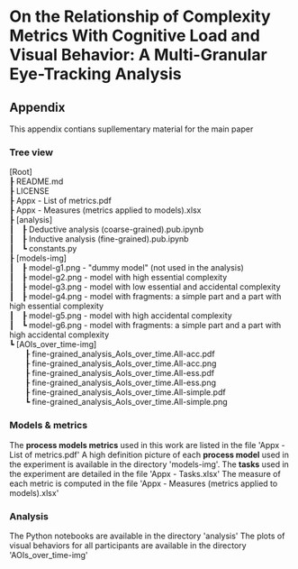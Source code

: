 # On the Relationship of Complexity Metrics With Cognitive Load and Visual Behavior: A Multi-Granular Eye-Tracking Analysis
## Appendix

This appendix contians supllementary material for the main paper

### Tree view
[Root]  
&#x02520; README.md  
&#x02520; LICENSE  
&#x02520; Appx - List of metrics.pdf  
&#x02520; Appx - Measures (metrics applied to models).xlsx  
&#x02520; [analysis]  
&#x02503;&#x2003;&#x02520; Deductive analysis (coarse-grained).pub.ipynb  
&#x02503;&#x2003;&#x02520; Inductive analysis (fine-grained).pub.ipynb  
&#x02503;&#x2003;&#x02517; constants.py  
&#x02520; [models-img]  
&#x02503;&#x2003;&#x02520; model-g1.png - "dummy model" (not used in the analysis)  
&#x02503;&#x2003;&#x02520; model-g2.png - model with high essential complexity  
&#x02503;&#x2003;&#x02520; model-g3.png - model with low essential and accidental complexity  
&#x02503;&#x2003;&#x02520; model-g4.png - model with fragments: a simple part and a part with high essential complexity  
&#x02503;&#x2003;&#x02520; model-g5.png - model with high accidental complexity  
&#x02503;&#x2003;&#x02517; model-g6.png - model with fragments: a simple part and a part with high accidental complexity  
&#x02517; [AOIs_over_time-img]  
&#x2003;&#x2003;&#x02520; fine-grained_analysis_AoIs_over_time.All-acc.pdf  
&#x2003;&#x2003;&#x02520; fine-grained_analysis_AoIs_over_time.All-acc.png  
&#x2003;&#x2003;&#x02520; fine-grained_analysis_AoIs_over_time.All-ess.pdf  
&#x2003;&#x2003;&#x02520; fine-grained_analysis_AoIs_over_time.All-ess.png  
&#x2003;&#x2003;&#x02520; fine-grained_analysis_AoIs_over_time.All-simple.pdf  
&#x2003;&#x2003;&#x02517; fine-grained_analysis_AoIs_over_time.All-simple.png  

### Models & metrics
The **process models metrics** used in this work are listed in the file 'Appx - List of metrics.pdf'
A high definition picture of each **process model** used in the experiment is available in the directory 'models-img'.
The **tasks** used in the experiment are detailed in the file 'Appx - Tasks.xlsx'
The measure of each metric is computed in the file 'Appx - Measures (metrics applied to models).xlsx'


### Analysis
The Python notebooks are available in the directory 'analysis'
The plots of visual behaviors for all participants are available in the directory 'AOIs_over_time-img'
